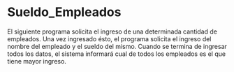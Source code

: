 # Sueldo_Empleados
El siguiente programa solicita el ingreso de una determinada cantidad de empleados. Una vez ingresado ésto, el programa solicita el ingreso del nombre del empleado y el sueldo del mismo.
Cuando se termina de ingresar todos los datos, el sistema informará cual de todos los empleados es el que tiene mayor ingreso.
